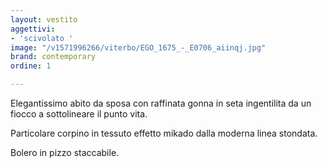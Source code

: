 ```yaml
---
layout: vestito
aggettivi:
- 'scivolato '
image: "/v1571996266/viterbo/EGO_1675_-_E0706_aiinqj.jpg"
brand: contemporary
ordine: 1

---
```

Elegantissimo abito da sposa con raffinata gonna in seta ingentilita da un fiocco a sottolineare il punto vita.

Particolare corpino in tessuto effetto mikado dalla moderna linea stondata.

Bolero in pizzo staccabile.